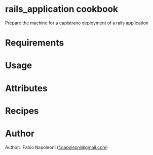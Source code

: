 # rails_application cookbook

Prepare the machine for a capistrano deployment of a rails application

# Requirements

# Usage

# Attributes

# Recipes

# Author

Author:: Fabio Napoleoni (<f.napoleoni@gmail.com>)
